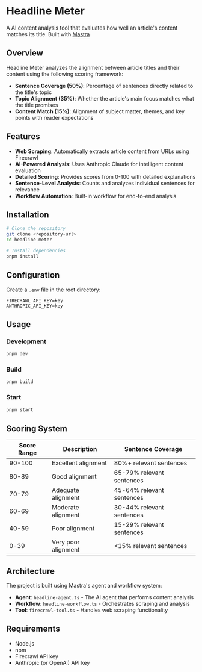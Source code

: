 # Headline Meter

A AI content analysis tool that evaluates how well an article's content matches its title. Built with [Mastra](https://mastra.ai)

## Overview

Headline Meter analyzes the alignment between article titles and their content using the following scoring framework:

- **Sentence Coverage (50%)**: Percentage of sentences directly related to the title's topic
- **Topic Alignment (35%)**: Whether the article's main focus matches what the title promises
- **Content Match (15%)**: Alignment of subject matter, themes, and key points with reader expectations

## Features

- **Web Scraping**: Automatically extracts article content from URLs using Firecrawl
- **AI-Powered Analysis**: Uses Anthropic Claude for intelligent content evaluation
- **Detailed Scoring**: Provides scores from 0-100 with detailed explanations
- **Sentence-Level Analysis**: Counts and analyzes individual sentences for relevance
- **Workflow Automation**: Built-in workflow for end-to-end analysis

## Installation

```bash
# Clone the repository
git clone <repository-url>
cd headline-meter

# Install dependencies
pnpm install
```

## Configuration

Create a `.env` file in the root directory:

```env
FIRECRAWL_API_KEY=key
ANTHROPIC_API_KEY=key
```

## Usage

### Development

```bash
pnpm dev
```

### Build

```bash
pnpm build
```

### Start

```bash
pnpm start
```

## Scoring System

| Score Range | Description         | Sentence Coverage         |
| ----------- | ------------------- | ------------------------- |
| 90-100      | Excellent alignment | 80%+ relevant sentences   |
| 80-89       | Good alignment      | 65-79% relevant sentences |
| 70-79       | Adequate alignment  | 45-64% relevant sentences |
| 60-69       | Moderate alignment  | 30-44% relevant sentences |
| 40-59       | Poor alignment      | 15-29% relevant sentences |
| 0-39        | Very poor alignment | <15% relevant sentences   |

## Architecture

The project is built using Mastra's agent and workflow system:

- **Agent**: `headline-agent.ts` - The AI agent that performs content analysis
- **Workflow**: `headline-workflow.ts` - Orchestrates scraping and analysis
- **Tool**: `firecrawl-tool.ts` - Handles web scraping functionality

## Requirements

- Node.js
- npm
- Firecrawl API key
- Anthropic (or OpenAI) API key
